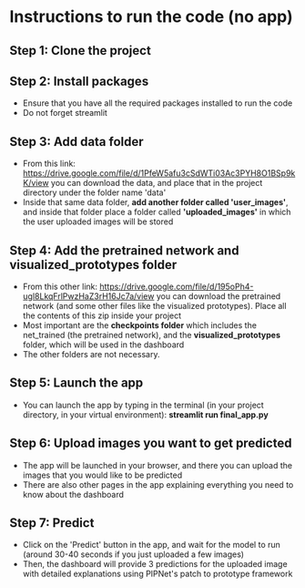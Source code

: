 # Instructions to run the code (no app)
## Step 1: Clone the project

## Step 2: Install packages
* Ensure that you have all the required packages installed to run the code
* Do not forget streamlit

## Step 3: Add data folder
* From this link: https://drive.google.com/file/d/1PfeW5afu3cSdWTi03Ac3PYH8O1BSp9kK/view you can download the data, and place that in the project directory under the folder name 'data'
* Inside that same data folder, **add another folder called 'user_images'**, and inside that folder place a folder called **'uploaded_images'** in which the user uploaded images will be stored

## Step 4: Add the pretrained network and visualized_prototypes folder
* From this other link: https://drive.google.com/file/d/195oPh4-ugl8LkqFrlPwzHaZ3rH16Jc7a/view you can download the pretrained network (and some other files like the visualized prototypes). Place all the contents of this zip inside your project
* Most important are the **checkpoints folder** which includes the net_trained (the pretrained network), and the **visualized_prototypes** folder, which will be used in the dashboard
* The other folders are not necessary.

## Step 5: Launch the app
* You can launch the app by typing in the terminal (in your project directory, in your virtual environment): **streamlit run final_app.py**

## Step 6: Upload images you want to get predicted
* The app will be launched in your browser, and there you can upload the images that you would like to be predicted
* There are also other pages in the app explaining everything you need to know about the dashboard

## Step 7: Predict
* Click on the 'Predict' button in the app, and wait for the model to run (around 30-40 seconds if you just uploaded a few images)
* Then, the dashboard will provide 3 predictions for the uploaded image with detailed explanations using PIPNet's patch to prototype framework
